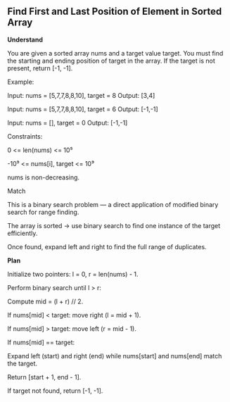 ## Find First and Last Position of Element in Sorted Array

**Understand**

You are given a sorted array nums and a target value target.
You must find the starting and ending position of target in the array.
If the target is not present, return [-1, -1].

Example:

Input: nums = [5,7,7,8,8,10], target = 8
Output: [3,4]

Input: nums = [5,7,7,8,8,10], target = 6
Output: [-1,-1]

Input: nums = [], target = 0
Output: [-1,-1]

Constraints:

0 <= len(nums) <= 10⁵

-10⁹ <= nums[i], target <= 10⁹

nums is non-decreasing.

Match

This is a binary search problem — a direct application of modified binary search for range finding.

The array is sorted → use binary search to find one instance of the target efficiently.

Once found, expand left and right to find the full range of duplicates.

**Plan**

Initialize two pointers: l = 0, r = len(nums) - 1.

Perform binary search until l > r:

Compute mid = (l + r) // 2.

If nums[mid] < target: move right (l = mid + 1).

If nums[mid] > target: move left (r = mid - 1).

If nums[mid] == target:

Expand left (start) and right (end) while nums[start] and nums[end] match the target.

Return [start + 1, end - 1].

If target not found, return [-1, -1].
